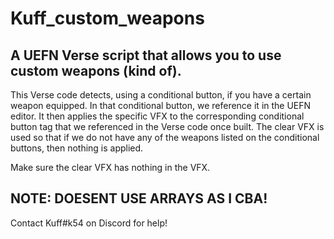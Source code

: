 # Kuff_custom_weapons
## A UEFN Verse script that allows you to use custom weapons (kind of).

This Verse code detects, using a conditional button, if you have a certain weapon equipped. In that conditional button, we reference it in the UEFN editor. It then applies the specific VFX to the corresponding conditional button tag that we referenced in the Verse code once built. The clear VFX is used so that if we do not have any of the weapons listed on the conditional buttons, then nothing is applied.

Make sure the clear VFX has nothing in the VFX.

 ## NOTE: DOESENT USE ARRAYS AS I CBA!

Contact Kuff#k54 on Discord for help!
